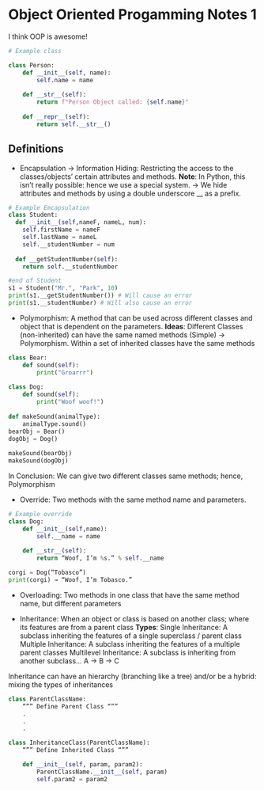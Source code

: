 # Object Oriented Progamming Notes 1

I think OOP is awesome!

```python
# Example class

class Person:
    def __init__(self, name):
        self.name = name 
    
    def __str__(self):
        return f"Person Object called: {self.name}"
       
    def __repr__(self): 
        return self.__str__()
```

## Definitions 
- Encapsulation → Information Hiding: Restricting the access to the classes/objects’ certain attributes and methods. 
__Note__: In Python, this isn’t really possible: hence we use a special system. → We hide attributes and methods by using a double underscore __ as a prefix. 

```python
# Example Emcapsulation
class Student:
  def __init__(self,nameF, nameL, num):
    self.firstName = nameF
    self.lastName = nameL
    self.__studentNumber = num
  
  def __getStudentNumber(self):
    return self.__studentNumber

#end of Student
s1 = Student("Mr.", "Park", 10)
print(s1.__getStudentNumber()) # Will cause an error
print(s1.__studentNumber) # Will also cause an error
```

- Polymorphism: A method that can be used across different classes and object that is dependent on the parameters.
__Ideas__: Different Classes (non-inherited) can have the same named methods (Simple) → Polymorphism. Within a set of inherited classes have the same methods

```python
class Bear:
    def sound(self):
        print("Groarrr")
 
class Dog:
    def sound(self):
        print("Woof woof!")
 
def makeSound(animalType):
    animalType.sound()
bearObj = Bear()
dogObj = Dog()
 
makeSound(bearObj)
makeSound(dogObj)
```
In Conclusion:
We can give two different classes same methods; hence, Polymorphism

- Override: Two methods with the same method name and parameters.

```python
# Example override
class Dog:
	def __init__(self,name):
		self.__name = name
	
	def __str__(self):
		return “Woof, I’m %s.” % self.__name

corgi = Dog(“Tobasco”)
print(corgi) → “Woof, I’m Tobasco.”
```

- Overloading: Two methods in one class that have the same method name, but different parameters


- Inheritance: When an object or class is based on another class; where its features are from a parent class
__Types__:
Single Inheritance: A subclass inheriting the features of a single superclass / parent class
Multiple Inheritance: A subclass inheriting the features of a multiple parent classes
Multilevel Inheritance: A subclass is inheriting from another subclass… A → B → C

Inheritance can have an hierarchy (branching like a tree) and/or be a hybrid: mixing the types of inheritances

```python
class ParentClassName:
	“”” Define Parent Class “””
	.
	.
	.

class InheritanceClass(ParentClassName):
	“”” Define Inherited Class “””

	def __init__(self, param, param2):
		ParentClassName.__init__(self, param)
		self.param2 = param2
```

